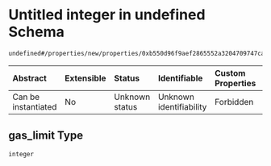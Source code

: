 # Untitled integer in undefined Schema

```txt
undefined#/properties/new/properties/0xb550d96f9aef2865552a3204709747cada727b4b0d129a842f24386c5f1114b7/properties/gas_limit
```



| Abstract            | Extensible | Status         | Identifiable            | Custom Properties | Additional Properties | Access Restrictions | Defined In                                                           |
| :------------------ | :--------- | :------------- | :---------------------- | :---------------- | :-------------------- | :------------------ | :------------------------------------------------------------------- |
| Can be instantiated | No         | Unknown status | Unknown identifiability | Forbidden         | Allowed               | none                | [Pool.schema.json\*](../out/Pool.schema.json "open original schema") |

## gas\_limit Type

`integer`
